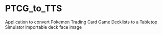 # PTCG_to_TTS
 Application to convert Pokemon Trading Card Game Decklists to a Tabletop Simulator importable deck face image
